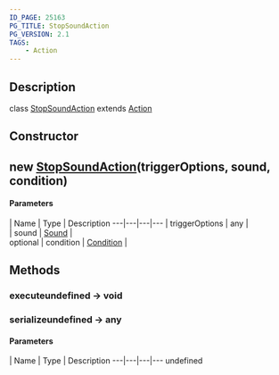 ```yaml
---
ID_PAGE: 25163
PG_TITLE: StopSoundAction
PG_VERSION: 2.1
TAGS:
    - Action
---
```

## Description

class [StopSoundAction](/classes/2.4/StopSoundAction) extends [Action](/classes/2.4/Action)



## Constructor

## new [StopSoundAction](/classes/2.4/StopSoundAction)(triggerOptions, sound, condition)



#### Parameters
 | Name | Type | Description
---|---|---|---
 | triggerOptions | any |    
 | sound | [Sound](/classes/2.4/Sound) |    
optional | condition | [Condition](/classes/2.4/Condition) |    
## Methods

### executeundefined &rarr; void


### serializeundefined &rarr; any



#### Parameters
 | Name | Type | Description
---|---|---|---
undefined
